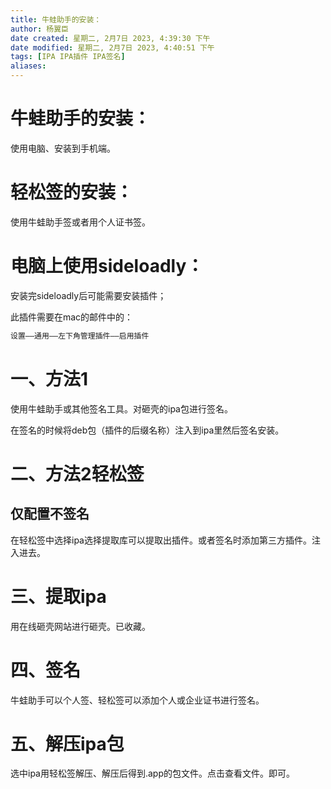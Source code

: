 ```yaml
---
title: 牛蛙助手的安装：
author: 杨翼臣
date created: 星期二, 2月7日 2023, 4:39:30 下午
date modified: 星期二, 2月7日 2023, 4:40:51 下午
tags: [IPA IPA插件 IPA签名]
aliases: 
---
```


# 牛蛙助手的安装：

使用电脑、安装到手机端。

# 轻松签的安装：

使用牛蛙助手签或者用个人证书签。

# 电脑上使用sideloadly：

安装完sideloadly后可能需要安装插件；

此插件需要在mac的邮件中的：

```bash
设置——通用——左下角管理插件——启用插件
```

# 一、方法1

使用牛蛙助手或其他签名工具。对砸壳的ipa包进行签名。

在签名的时候将deb包（插件的后缀名称）注入到ipa里然后签名安装。

# 二、方法2轻松签

## 仅配置不签名

在轻松签中选择ipa选择提取库可以提取出插件。或者签名时添加第三方插件。注入进去。

# 三、提取ipa

用在线砸壳网站进行砸壳。已收藏。

# 四、签名

牛蛙助手可以个人签、轻松签可以添加个人或企业证书进行签名。

# 五、解压ipa包

选中ipa用轻松签解压、解压后得到.app的包文件。点击查看文件。即可。